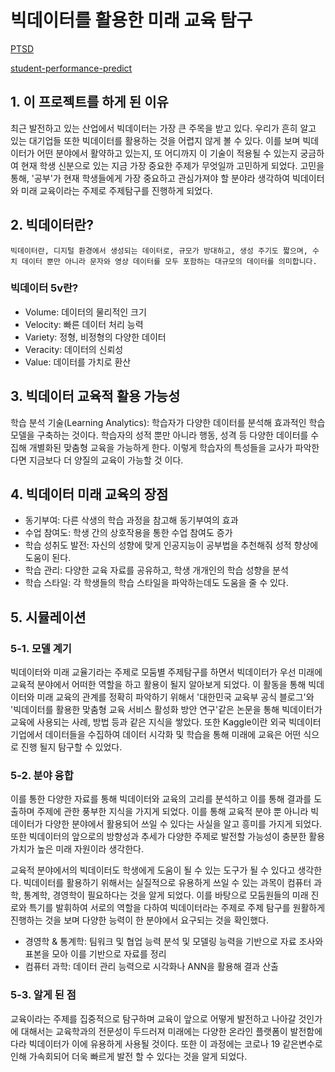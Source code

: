 # 빅데이터를 활용한 미래 교육 탐구

[PTSD](https://github.com/Gugo-le/PTSD)

[student-performance-predict](https://github.com/Gugo-le/student-performance-predict)

## 1. 이 프로젝트를 하게 된 이유

최근 발전하고 있는 산업에서 빅데이터는 가장 큰 주목을 받고 있다. 우리가 흔히 알고 있는 대기업들 또한 빅데이터를 활용하는 것을 어렵지 않게 볼 수 있다.
이를 보며 빅데이터가 어떤 분야에서 활약하고 있는지, 또 어디까지 이 기술이 적용될 수 있는지 궁금하여 현재 학생 신분으로 있는 지금 가장 중요한 주제가 무엇일까 고민하게 되었다.
고민을 통해, '공부'가 현재 학생들에게 가장 중요하고 관심가져야 할 분야라 생각하여 빅데이터와 미래 교육이라는 주제로 주제탐구를 진행하게 되었다.

## 2. 빅데이터란?

    빅데이터란, 디지털 환경에서 생성되는 데이터로, 규모가 방대하고, 생성 주기도 짧으며, 수치 데이터 뿐만 아니라 문자와 영상 데이터를 모두 포함하는 대규모의 데이터를 의미합니다.


### 빅데이터 5v란?
- Volume: 데이터의 물리적인 크기
- Velocity: 빠른 데이터 처리 능력
- Variety: 정형, 비정형의 다양한 데이터
- Veracity: 데이터의 신뢰성
- Value: 데이터를 가치로 환산

## 3. 빅데이터 교육적 활용 가능성

학습 분석 기술(Learning Analytics): 학습자가 다양한 데이터를 분석해 효과적인 학습 모델을 구축하는 것이다. 학습자의 성적 뿐만 아니라 행동, 성격 등 다양한 데이터를 수집해 개별화된 맞춤형 교육을 가능하게 한다. 이렇게 학습자의 특성들을 교사가 파악한다면 지금보다 더 양질의 교육이 가능할 것 이다.

## 4. 빅데이터 미래 교육의 장점
- 동기부여: 다른 삭생의 학습 과정을 참고해 동기부여의 효과
- 수업 참여도: 학생 간의 상호작용을 통한 수업 참여도 증가
- 학습 성취도 발전: 자신의 성향에 맞게 인공지능이 공부법을 추천해줘 성적 향상에 도움이 된다.
- 학습 관리: 다양한 교육 자료를 공유하고, 학생 개개인의 학습 성향을 분석
- 학습 스타일: 각 학생들의 학습 스타일을 파악하는데도 도움을 줄 수 있다.

## 5. 시뮬레이션

### 5-1. 모델 계기

빅데이터와 미래 교율기라는 주제로 모둠별 주제탐구를 하면서 빅데이터가 우선 미래에 교육적 분야에서 어떠한 역할을 하고 활용이 될지 알아보게 되었다. 이 활동을 통해 빅데이터와 미래 교육의 관계를 정확히 파악하기 위해서 '대한민국 교육부 공식 블로그'와 '빅데이터를 활용한 맞춤형 교육 서비스 활성화 방안 연구'같은 논문을 통해 빅데이터가 교육에 사용되는 사례, 방법 등과 같은 지식을 쌓았다. 또한 Kaggle이란 외국 빅데이터 기업에서 데이터들을 수집하여 데이터 시각화 및 학습을 통해 미래에 교육은 어떤 식으로 진행 될지 탐구할 수 있었다.

### 5-2. 분야 융합

이를 통한 다양한 자료를 통해 빅데이터와 교육의 고리를 분석하고 이를 통해 결과를 도출하며 주제에 관한 풍부한 지식을 가지게 되었다. 이를 통해 교육적 분야 뿐 아니라 빅데이터가 다양한 분야에서 활용되어 쓰일 수 있다는 사실을 알고 흥미를 가지게 되었다. 또한 빅데이터의 앞으로의 방향성과 추세가 다양한 주제로 발전할 가능성이 충분한 활용 가치가 높은 미래 자원이라 생각한다.

교육적 분야에서의 빅데이터도 학생에게 도움이 될 수 있는 도구가 될 수 있다고 생각한다.
빅데이터를 활용하기 위해서는 실질적으로 유용하게 쓰일 수 있는 과목이 컴퓨터 과학, 통계학, 경영학이 필요하다는 것을 알게 되었다. 이를 바탕으로 모둠원들의 미래 진로와 특기를 발휘하여 서로의 역할을 다하여 빅데이터라는 주제로 주제 탐구를 원활하게 진행하는 것을 보며 다양한 능력이 한 분야에서 요구되는 것을 확인했다. 

- 경영학 & 통계학: 팀워크 및 협업 능력 분석 및 모델링 능력을 기반으로 자료 조사와 표본을 모아 이를 기반으로 자료를 정리
- 컴퓨터 과학: 데이터 관리 능력으로 시각화나 ANN을 활용해 결과 산출


### 5-3. 알게 된 점

교육이라는 주제를 집중적으로 탐구하며 교육이 앞으로 어떻게 발전하고 나아갈 것인가에 대해서는 교육학과의 전문성이 두드러져 미래에는 다양한 온라인 플랫폼이 발전함에 다라 빅데이터가 이에 유용하게 사용될 것이다. 또한 이 과정에는 코로나 19 같은변수로 인해 가속회되어 더욱 빠르게 발전 할 수 있다는 것을 알게 되었다.